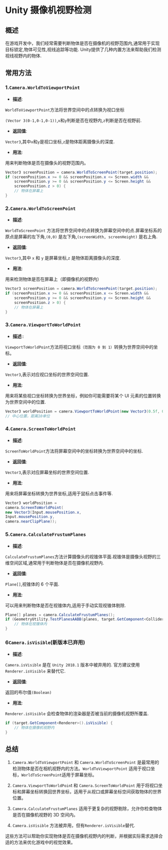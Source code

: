 # Unity 摄像机视野检测
## 概述
在游戏开发中，我们经常需要判断物体是否在摄像机的视野范围内,通常用于实现目标锁定,物体可见性,视线追踪等功能.
Unity提供了几种内置方法来帮助我们检测视线视野内的物体.
## 常用方法

### 1.`Camera.WorldToViewportPoint`

 - **描述**:

`WorldToViewportPoint`方法将世界空间中的点转换为视口坐标 <br>

`(Vector 3(0-1,0-1,0-1))`,`x`和`y`判断是否在视野内,`z`判断是否在视野前.

- **返回值**:

`Vector3`,其中`x`和`y`是视口坐标,`z`是物体距离摄像头的深度.

- **用法**:

用来判断物体是否在摄像头的视野范围内。
```csharp
Vector3 screenPosition = camera.WorldToScreenPoint(target.position);
if (screenPosition.x >= 0 && screenPosition.x <= Screen.width &&
    screenPosition.y >= 0 && screenPosition.y <= Screen.height &&
    screenPosition.z > 0) {
    // 物体在屏幕上
}

```

### 2.`Camera.WorldToScreenPoint`
- **描述**:

`WorldToScreenPoint` 方法将世界空间中的点转换为屏幕空间中的点.屏幕坐标系的原点是屏幕的左下角,`(0,0)` 是左下角,`(screenWidth, screenHeight)` 是右上角.

- **返回值**:

`Vector3`,其中 `x` 和 `y` 是屏幕坐标,`z` 是物体距离摄像头的深度.
- **用法**:

用来检测物体是否在屏幕上（即摄像机的视野内）
```csharp
Vector3 screenPosition = camera.WorldToScreenPoint(target.position);
if (screenPosition.x >= 0 && screenPosition.x <= Screen.width &&
    screenPosition.y >= 0 && screenPosition.y <= Screen.height &&
    screenPosition.z > 0) {
    // 物体在屏幕上
}
```

### 3.`Camera.ViewportToWorldPoint`
- **描述**::

`ViewportToWorldPoint`方法将视口坐标`（范围为 0 到 1）`转换为世界空间中的坐标。
- **返回值**:

`Vector3`,表示对应视口坐标的世界空间位置.
- **用法**:

用来将某些视口坐标转换为世界坐标，例如你可能需要将某个 UI 元素的位置转换为世界空间中的位置.
```csharp
Vector3 worldPosition = camera.ViewportToWorldPoint(new Vector3(0.5f, 0.5f, 10f));  
// 中心位置，距离10单位

```

### 4.`Camera.ScreenToWorldPoint`
- **描述**:

`ScreenToWorldPoint`方法将屏幕空间中的坐标转换为世界空间中的坐标.
- **返回值**:

`Vector3`,表示对应屏幕坐标的世界空间位置.
- **用法**:

用来将屏幕坐标转换为世界坐标,适用于鼠标点击事件等.
```csharp
Vector3 worldPosition = 
camera.ScreenToWorldPoint(
new Vector3(Input.mousePosition.x, 
Input.mousePosition.y, 
camera.nearClipPlane));
```

### 5.`Camera.CalculateFrustumPlanes`
- **描述**:

`CalculateFrustumPlanes`方法计算摄像头的视锥体平面.视锥体是摄像头视野的三维空间区域,通常用于判断物体是否在摄像机视野内.
- **返回值**:

`Plane[]`,视锥体的 6 个平面.
- **用法**:

可以用来判断物体是否在视锥体内,适用于手动实现视锥体剔除.
```csharp
Plane[] planes = camera.CalculateFrustumPlanes();
if (GeometryUtility.TestPlanesAABB(planes, target.GetComponent<Collider>().bounds)) {
    // 物体在视锥体内
}

```

### 6`Camera.isVisible`(新版本已弃用)
- **描述**:

`Camera.isVisible` 是在 `Unity 2018.1` 版本中被弃用的.
官方建议使用 `Renderer.isVisible` 来替代它.
- **返回值**:

返回的布尔值`(Boolean)`
- **用法**:

`Renderer.isVisible` 会检查物体的渲染器是否被当前的摄像机视野所覆盖.
```csharp
if (target.GetComponent<Renderer>().isVisible) {
    // 物体在摄像机视野内
}
```
## 总结
1. `Camera.WorldToViewportPoint` 和 `Camera.WorldToScreenPoint` 是最常用的检测物体是否在相机视野内的方法。`WorldToViewportPoint` 适用于视口坐标，`WorldToScreenPoint`适用于屏幕坐标。

2. `Camera.ViewportToWorldPoin`t 和 `Camera.ScreenToWorldPoint` 用于将视口坐标和屏幕坐标转换回世界坐标，适用于从视口或屏幕坐标空间获取物体的世界位置。

3. `Camera.CalculateFrustumPlanes` 适用于更复杂的视野剔除，允许你检查物体是否在摄像机视野的 3D 空间内。

4. `Camera.isVisible` 方法被弃用，但有`Renderer.isVisible`替代.

这些方法可以帮助你实现物体是否在摄像机视野内的判断，并根据实际需求选择合适的方法来优化游戏中的视觉效果。

